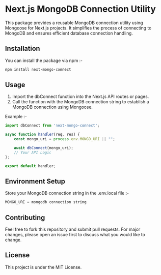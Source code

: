 # Next.js MongoDB Connection Utility

This package provides a reusable MongoDB connection utility using Mongoose for Next.js projects. It simplifies the process of connecting to MongoDB and ensures efficient database connection handling.

## Installation

You can install the package via npm :-
```bash
npm install next-mongo-connect
```

## Usage

1. Import the dbConnect function into the Next.js API routes or pages.
2. Call the function with the MongoDB connection string to establish a MongoDB connection using Mongoose.

Example :-

```javascript
import dbConnect from 'next-mongo-connect';

async function handler(req, res) {
    const mongo_uri = process.env.MONGO_URI || "";

    await dbConnect(mongo_uri);
    // Your API Logic
};

export default handler;
```

## Environment Setup

Store your MongoDB connection string in the .env.local file :-
```javascript
MONGO_URI = mongodb connection string
```

## Contributing

Feel free to fork this repository and submit pull requests. For major changes, please open an issue first to discuss what you would like to change.

## License

This project is under the MIT License.
